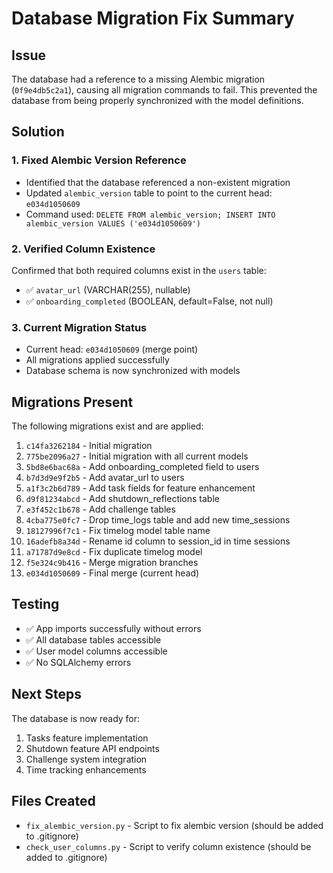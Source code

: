 # Database Migration Fix Summary

## Issue
The database had a reference to a missing Alembic migration (`0f9e4db5c2a1`), causing all migration commands to fail. This prevented the database from being properly synchronized with the model definitions.

## Solution

### 1. Fixed Alembic Version Reference
- Identified that the database referenced a non-existent migration
- Updated `alembic_version` table to point to the current head: `e034d1050609`
- Command used: `DELETE FROM alembic_version; INSERT INTO alembic_version VALUES ('e034d1050609')`

### 2. Verified Column Existence
Confirmed that both required columns exist in the `users` table:
- ✅ `avatar_url` (VARCHAR(255), nullable)
- ✅ `onboarding_completed` (BOOLEAN, default=False, not null)

### 3. Current Migration Status
- Current head: `e034d1050609` (merge point)
- All migrations applied successfully
- Database schema is now synchronized with models

## Migrations Present

The following migrations exist and are applied:
1. `c14fa3262184` - Initial migration
2. `775be2096a27` - Initial migration with all current models
3. `5bd8e6bac68a` - Add onboarding_completed field to users
4. `b7d3d9e9f2b5` - Add avatar_url to users
5. `a1f3c2b6d789` - Add task fields for feature enhancement
6. `d9f81234abcd` - Add shutdown_reflections table
7. `e3f452c1b678` - Add challenge tables
8. `4cba775e0fc7` - Drop time_logs table and add new time_sessions
9. `18127996f7c1` - Fix timelog model table name
10. `16adefb8a34d` - Rename id column to session_id in time sessions
11. `a71787d9e8cd` - Fix duplicate timelog model
12. `f5e324c9b416` - Merge migration branches
13. `e034d1050609` - Final merge (current head)

## Testing
- ✅ App imports successfully without errors
- ✅ All database tables accessible
- ✅ User model columns accessible
- ✅ No SQLAlchemy errors

## Next Steps
The database is now ready for:
1. Tasks feature implementation
2. Shutdown feature API endpoints
3. Challenge system integration
4. Time tracking enhancements

## Files Created
- `fix_alembic_version.py` - Script to fix alembic version (should be added to .gitignore)
- `check_user_columns.py` - Script to verify column existence (should be added to .gitignore)

